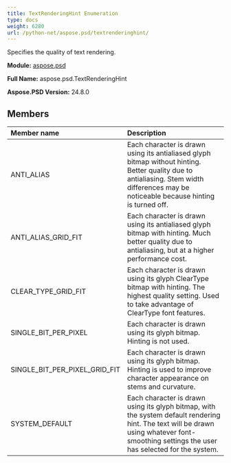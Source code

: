 ```yaml
---
title: TextRenderingHint Enumeration
type: docs
weight: 6280
url: /python-net/aspose.psd/textrenderinghint/
---
```


Specifies the quality of text rendering.

**Module:** [aspose.psd](/psd/python-net/aspose.psd/)

**Full Name:** aspose.psd.TextRenderingHint

**Aspose.PSD Version:** 24.8.0

## **Members**
| **Member name** | **Description** |
| :- | :- |
| ANTI_ALIAS | Each character is drawn using its antialiased glyph bitmap without hinting. Better quality due to antialiasing. Stem width differences may be noticeable because hinting is turned off. |
| ANTI_ALIAS_GRID_FIT | Each character is drawn using its antialiased glyph bitmap with hinting. Much better quality due to antialiasing, but at a higher performance cost. |
| CLEAR_TYPE_GRID_FIT | Each character is drawn using its glyph ClearType bitmap with hinting. The highest quality setting. Used to take advantage of ClearType font features. |
| SINGLE_BIT_PER_PIXEL | Each character is drawn using its glyph bitmap. Hinting is not used. |
| SINGLE_BIT_PER_PIXEL_GRID_FIT | Each character is drawn using its glyph bitmap. Hinting is used to improve character appearance on stems and curvature. |
| SYSTEM_DEFAULT | Each character is drawn using its glyph bitmap, with the system default rendering hint. The text will be drawn using whatever font-smoothing settings the user has selected for the system. |
